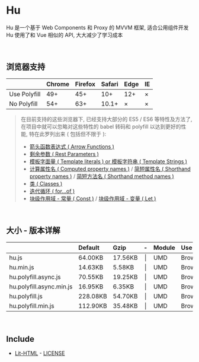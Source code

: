 # Hu
Hu 是一个基于 Web Components 和 Proxy 的 MVVM 框架, 适合公用组件开发<br>
Hu 使用了和 Vue 相似的 API, 大大减少了学习成本

<br>

## 浏览器支持

|              | Chrome | Firefox | Safari | Edge | IE |
| :-           | :-     | :-      | :-     | :-   | :- |
| Use Polyfill | 49+    | 45+     | 10+    | 12+  | ×  |
| No Polyfill  | 54+    | 63+     | 10.1+  | ×    | ×  |

> 在目前支持的这些浏览器下, 已经支持大部分的 ES5 / ES6 等特性及方法了,<br>
> 在项目中就可以忽略对这些特性的 babel 转码和 polyfill 以达到更好的性能, 特在此罗列出来 ( 包括但不限于 ): <br>
  > - [箭头函数表达式 ( Arrow Functions )](https://developer.mozilla.org/zh-CN/docs/Web/JavaScript/Reference/Functions/Arrow_functions)
  > - [剩余参数 ( Rest Parameters )](https://developer.mozilla.org/zh-CN/docs/Web/JavaScript/Reference/Functions/Rest_parameters)
  > - [模板字面量 ( Template literals ) or 模板字符串 ( Template Strings )](https://developer.mozilla.org/zh-CN/docs/Web/JavaScript/Reference/template_strings)
  > - [计算属性名 ( Computed property names )](https://developer.mozilla.org/zh-CN/docs/Web/JavaScript/Reference/Operators/Object_initializer#计算属性名) / [简短属性名 ( Shorthand property names )](https://developer.mozilla.org/zh-CN/docs/Web/JavaScript/Reference/Operators/Object_initializer#属性定义) / [简短方法名 ( Shorthand method names )](https://developer.mozilla.org/zh-CN/docs/Web/JavaScript/Reference/Operators/Object_initializer#方法定义)
  > - [类 ( Classes )](https://developer.mozilla.org/zh-CN/docs/Web/JavaScript/Reference/Classes)
  > - [迭代循环 ( for...of )](https://developer.mozilla.org/zh-CN/docs/Web/JavaScript/Reference/Statements/for...of)
  > - [块级作用域 - 常量 ( Const )](https://developer.mozilla.org/zh-CN/docs/Web/JavaScript/Reference/Statements/const) / [块级作用域 - 变量 ( Let )](https://developer.mozilla.org/zh-CN/docs/Web/JavaScript/Reference/Statements/let)

<br>

## 大小 - 版本详解
|                          | Default | Gzip   | -   | Module | Use in | Description |
| :-                       | :-      | :-     | :-: | :-     | :-     | :-          |
| hu.js                    | 64.00KB | 17.56KB | \| | UMD | Browser | |
| hu.min.js                | 14.63KB | 5.58KB | \| | UMD | Browser | |
| hu.polyfill.async.js     | 70.55KB | 19.25KB | \| | UMD | Browser | |
| hu.polyfill.async.min.js | 16.95KB | 6.35KB | \| | UMD | Browser | |
| hu.polyfill.js           | 228.08KB | 54.70KB | \| | UMD | Browser | |
| hu.polyfill.min.js       | 112.90KB | 35.48KB | \| | UMD | Browser | |

<br>

## Include
  - [Lit-HTML](https://github.com/Polymer/lit-html) \- [LICENSE](https://github.com/Polymer/lit-html/blob/master/LICENSE)